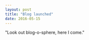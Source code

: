 ```yaml
---
layout: post
title: "Blog launched"
date: 2016-05-15
---
```


"Look out blog-o-sphere, here I come."